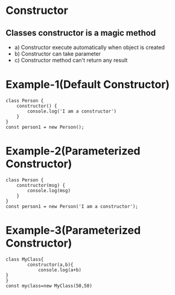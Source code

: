 # Constructor
## Classes constructor is a magic method
- a) Constructor execute automatically when object is created
- b) Constructor can take parameter
- c) Constructor method can't return any result
# Example-1(Default Constructor)
```
class Person {
    constructor() {
        console.log('I am a constructor')
    }
}
const person1 = new Person();
```
# Example-2(Parameterized Constructor)
```
class Person {
    constructor(msg) {
        console.log(msg)
    }
}
const person1 = new Person('I am a constructor');
```
# Example-3(Parameterized Constructor)
```
class MyClass{
        constructor(a,b){
            console.log(a+b)
}
}
const myclass=new MyClass(50,50)
```
